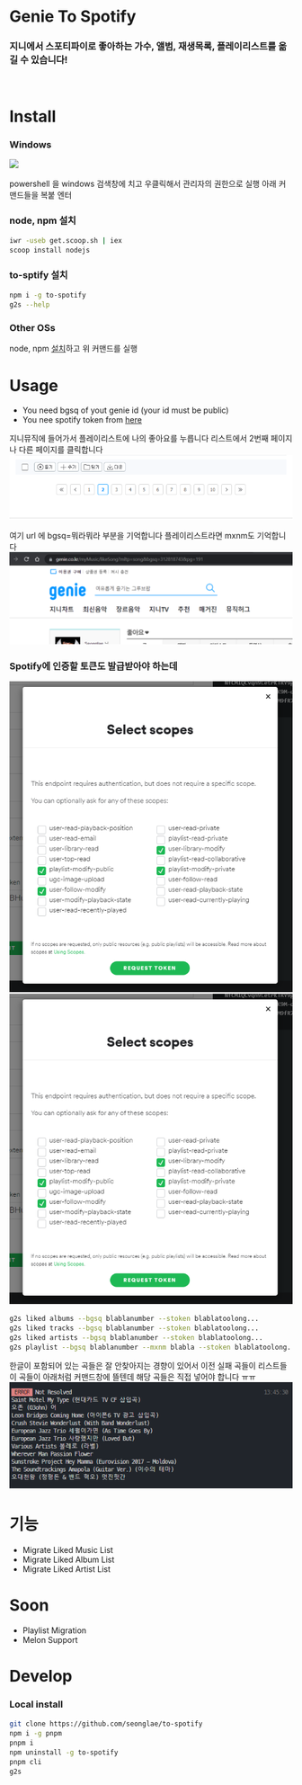 # Genie To Spotify

### 지니에서 스포티파이로 좋아하는 가수, 앨범, 재생목록, 플레이리스트를 옮길 수 있습니다!

<br/>


# Install

### Windows

<img src="https://user-images.githubusercontent.com/27716524/123204750-abd5f780-d4f3-11eb-9698-3190870e55ed.png" width=500>

powershell 을 windows 검색창에 치고 우클릭해서 관리자의 권한으로 실행
아래 커맨드들을 복붙 엔터

### node, npm 설치
```bash
iwr -useb get.scoop.sh | iex
scoop install nodejs
```

### to-sptify 설치
```bash
npm i -g to-spotify
g2s --help
```
### Other OSs
node, npm [설치](https://nodejs.org/ko/download/)하고 위 커맨드를 실행


# Usage
- You need bgsq of yout genie id (your id must be public)
- You nee spotify token from [here](https://developer.spotify.com/console/get-search-item/)

지니뮤직에 들어가서 플레이리스트에 나의 좋아요를 누릅니다
리스트에서 2번째 페이지나 다른 페이지를 클릭합니다
![nav](asset/image/nav.png)

여기 url 에 bgsq=뭐라뭐라 부분을 기억합니다
플레이리스트라면 mxnm도 기억합니다
![gid](asset/image/gid.png)

### Spotify에 인증할 토큰도 발급받아야 하는데
![gis](asset/image/auth.png)
![auth](asset/image/auth.png)


```bash
g2s liked albums --bgsq blablanumber --stoken blablatoolong...
g2s liked tracks --bgsq blablanumber --stoken blablatoolong...
g2s liked artists --bgsq blablanumber --stoken blablatoolong...
g2s playlist --bgsq blablanumber --mxnm blabla --stoken blablatoolong...
```

한글이 포함되어 있는 곡들은 잘 안찾아지는 경향이 있어서 이전 실패 곡들이 리스트들이 곡들이 아래처럼 커맨드창에 뜰텐데
해당 곡들은 직접 넣어야 합니다 ㅠㅠ
![resolve](asset/image/resolve.png)



# 기능
- Migrate Liked Music List
- Migrate Liked Album List
- Migrate Liked Artist List

# Soon
- Playlist Migration
- Melon Support


# Develop

### Local install
```bash
git clone https://github.com/seonglae/to-spotify
npm i -g pnpm
pnpm i
npm uninstall -g to-spotify
pnpm cli
g2s
```
